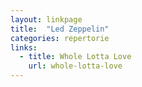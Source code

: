 ```yaml
---
layout: linkpage
title:  "Led Zeppelin"
categories: repertorie
links:
  - title: Whole Lotta Love
    url: whole-lotta-love
---
```


